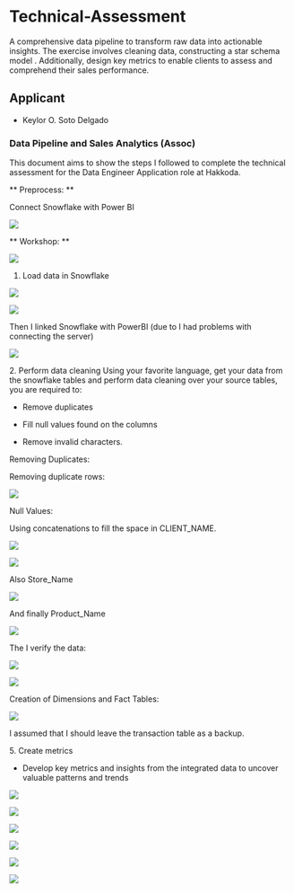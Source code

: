 # Technical-Assessment

A comprehensive data pipeline to transform raw data into actionable insights. The exercise involves cleaning data, constructing a star schema model . Additionally, design key metrics to enable clients to assess and comprehend their sales performance.

## Applicant

- Keylor O. Soto Delgado

### Data Pipeline and Sales Analytics (Assoc)

This document aims to show the steps I followed to complete the technical assessment for the Data Engineer Application role at Hakkoda.

** Preprocess: **

Connect Snowflake with Power BI

![](https://lh7-us.googleusercontent.com/QVMABW1anCuCQ8ocF5HJLx6Z7r7qONgudvqEzCumYipej19SatG-54kfbfVubnkL0SMvs3-JZVaVKRVNBU_PWRBSj4sFZRfccBxjXOO6Qa-jEsHEChQS_t72pWEDt9Is-HHf2rRe8K9UOZYQVRJRQ8U)

** Workshop: **

![](https://lh7-us.googleusercontent.com/BQA0uNkbbhGOhw0WALNowTnulCQDovON3v-d5eh0L_LeKK6reRdWbmM96ycFAoegWQJBbCk4jfiuSLhoIII7_cNbwi2WfvG437-sLKDQB_u0fGVHl323b-FUkrv4u6PXgatlPgkvaYALQjCHhDi97GE)

1. Load data in Snowflake

![](https://lh7-us.googleusercontent.com/RU4L-UmLN3-N3OCzFgCJ8a_TqBtgYp5T4bXMQoemg7uob4dGxwLgcRWQvNkbR6bqEW1Q-BjYH7ZHNx80H47mVAuslrVbtcAyPApnVitSsL5dC5H8fIUfjyZGDG8unkZEGObmMA4GLpC2woGxfjwMIxU)

![](https://lh7-us.googleusercontent.com/ibdnWla1urytA068r9wLtUqx_Fn8sAePSmP92gImFVG3q-I6ZCqXVQW8TQjwa3fxrTDo-EvmqngroH7vmRwFodYt0HlkII4_R9MDRFV_v77-Wy0FXtog8Mcjf_8yhdgPs2qjg0rx4J1vMBdH7umvnns)

Then I linked Snowflake with PowerBI (due to I had problems with connecting the server)

![](https://lh7-us.googleusercontent.com/2TZwyBhUIVZ-CXnWyh3B5_8txutwOaeBrNJgHr66Q511fopHZ0VnXTP4Df_lvJJQZX6npDetZkwyrj9Jvgl0kckN1lQIukWDNARIX3XtzPQ368LmJKxYzlqet7D-N31CSOpZw6mlRd5GP4nsFMvpIio)

2\. Perform data cleaning Using your favorite language, get your data from the snowflake tables and perform data cleaning over your source tables, you are required to:

- Remove duplicates

- Fill null values found on the columns

- Remove invalid characters.

Removing Duplicates:

Removing duplicate rows:

![](https://lh7-us.googleusercontent.com/6VMQFj8CwRZ7_tcXZkAFQC07ASRVBmngVl7iYAHjcXC3l95kHIe612xPGKftPaMiVoCbB83RNdtZQ5KUs4uLt4topMm_Sz1s4KCQwQHAEpKEHYbU2ML0U75GraLYGqROuoDNGo2wLMz33gL3_clGhww)

Null Values:

Using concatenations to fill the space in CLIENT_NAME.

![](https://lh7-us.googleusercontent.com/_9IZc_1wcDRaC1OOG0GB_2n9QzrnzBINUhV1y-6_6ikpg9yqKImOhdLL6i5Q0csh-TZujK6--95KDeQiC5kRLEhDY3bmhdnX-Drh6aggaxaaFfM4lYvFR8bzFIJxGE-WUcCC0SSFhAcFLxQ9sSgP0bI)

![](https://lh7-us.googleusercontent.com/fTQa2OI421pND-cgbObnD2j-I46yHkxy2WGMRba5HtylvWywxiJzvHtUdQUWIMEqZEAlu7XkerJ2hxXRz6jWFrgWDSuSlQX8ZhzXYnyehJeflK8MddgPVW495oqS5qFRhcVcBlGNryc2Ocan1K4jtJs)

Also Store_Name

![](https://lh7-us.googleusercontent.com/rD785els9de3IsFNvEv3e2eg1w_ae0MNEUeUfUiBistXWUdzwRuP49DA0jOb9YNe35SjdX7GKlc6tXkHDlzhBls1Ydzd7PEqsbcOKnrx45_MzuTWhmPnt-ihgP-S4PBuPnmuTATUJegtBIJJ1f9Fccw)

And finally Product_Name

![](https://lh7-us.googleusercontent.com/lgwPqKngSMFmVBv3K55KDLm_vd3eJHd5HIB-ofwj-soAlDV8gIszFF8NDD7F6UjfZqTUWPhSSKrEafkeLFvgId4bOqQxsEJcCkG58Hy-xwifvY1J8aINAGMxVOfi4UR1dG4Djzhvg_qk3TGadtqiPvU)

The I verify the data:

![](https://lh7-us.googleusercontent.com/DPeG9TIKz6El-I5VTUQYGRjry9-sMc_916a4khoDOG5h1Lc7RElJu8Hj3GPb3KeJTL-3npMhvcuoVQv7nYIq75UoS-GXvj5VVmCWoQH3JuPVHcB-2ng_ztggNTzaEAxs5c-Qcn7CPGtFvjYCh4fbxeI)

![](https://lh7-us.googleusercontent.com/57kNL2naE8P9D-C9wYxYENRCSiJ7D6LJdoEZoJ4ruhL0WAW6yLr8EnS6MLUPsOudub251y9QoT1zXkksElCajp8zQrPgYVuhexac9j4cXlYFXQpB_aMoCbX3oj-Im5bBx_mqs8ezX8agNvn_9FhWiRU)

Creation of Dimensions and Fact Tables:

![](https://lh7-us.googleusercontent.com/Vm3EdsNpdTrKPakAJJx1phHhve7I0bao-WEAcgQXASQCLKn_GpuVmVorBrLarLYjGp8v2WuOtLtudj57EkezzuACKbpxmM4riW74ga6mvjU6xa4G8YAbAMsARDqGnC5S77S5bAfbzquPfIKlLLYMmSs)

I assumed that I should leave the transaction table as a backup.

5\. Create metrics

- Develop key metrics and insights from the integrated data to uncover valuable
  patterns and trends

![](https://lh7-us.googleusercontent.com/BLx8mFRB6NVEUfuqiwp4zAePAF7nQU6T__GFygbt6X49hMHHAt2MxqyIBRw0I9IPC38Uy02ZOIFQ4fM9U61Df700r2k2oMvZuICvc0TEHRI8fMo9Jrpd-iR9C_GGQZwM2NTyil9Ahio_RMFsbLkiEfE)

![](https://lh7-us.googleusercontent.com/k1M4YOmojOJulZqvhBSCrABlZ2gZRtjdB7S8-JA1CSnlkz2tYK0KwzL3WxKS19WUXLOCE5RUPGvR5wBLD9URUtm1Pm54DHNci9q0KLaB6139hzBxcQaBFUOTVmwOcgXeaBfCfqptV6XVXBL6j2b8avs)

![](https://lh7-us.googleusercontent.com/C2NHvpQKYG2O5PM6Xnthbfrtq6hJout8uBmCt2pc0-2w2kAecNPt6VOB1urXrXbhfLEPJRGx1D1Q-MjV7fzbihfWQfiw4-WDa6X72rClZTU2Au-1f7DyMAbcme3IV5YqhRckVCpT2g06uxaV3lqbODA)

![](https://lh7-us.googleusercontent.com/HwL9h4zorR3cyS17Osb5DhWY5RROOFxZO9EDKef4drOQQd4H2isM6wD7eZ2Nl-BSK1HXpJnRs1J94sxXjVrXGVEim3T93bXnaVRjeuZI5U_60nFlGMhOnorogJE4ufKkHGM5n1J2vAps86bhaT_pohc)

![](https://lh7-us.googleusercontent.com/l1n_Q2WL0o8CjHBSe6FlJVdDO6-1V9cpIHD8Xzslb2wOx3wPLLm4Ra_CWho2o_qtIs0J5Se-TgEv1s_rx9nRBlkPi-jOk-vYf6q9leMza0sPugUGvLd-ouQRaJ4SNOmhePstq1EKtfuUYGMeYeuM8A4)

![](https://lh7-us.googleusercontent.com/Qifmw9xLsl9J7JMQJ1JigvihOiWeGtapHh7ua87AXCP6bkq8aXmB92K5C3dSNLH4f6se3CFUjJPlSbrt7XQNZNn87fJZJorUPKM_gmQZ5kpL4u92PFOO-htOvQ9qxmpheJtRgAT0typHpLc5BaiSZaQ)
